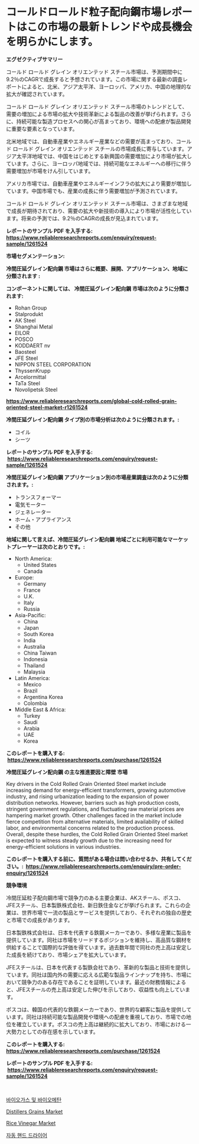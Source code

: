 <p><h1>コールドロールド粒子配向鋼市場レポートはこの市場の最新トレンドや成長機会を明らかにします。</h1></p><p><strong>エグゼクティブサマリー</strong></p>
<p><p>コールド ロールド グレイン オリエンテッド スチール市場は、予測期間中に9.2％のCAGRで成長すると予想されています。この市場に関する最新の調査レポートによると、北米、アジア太平洋、ヨーロッパ、アメリカ、中国の地理的な拡大が確認されています。</p><p>コールド ロールド グレイン オリエンテッド スチール市場のトレンドとして、需要の増加による市場の拡大や技術革新による製品の改善が挙げられます。さらに、持続可能な製造プロセスへの関心が高まっており、環境への配慮が製品開発に重要な要素となっています。</p><p>北米地域では、自動車産業やエネルギー産業などの需要が高まっており、コールド ロールド グレイン オリエンテッド スチールの市場成長に寄与しています。アジア太平洋地域では、中国をはじめとする新興国の需要増加により市場が拡大しています。さらに、ヨーロッパ地域では、持続可能なエネルギーへの移行に伴う需要増加が市場をけん引しています。</p><p>アメリカ市場では、自動車産業やエネルギーインフラの拡大により需要が増加しています。中国市場でも、産業の成長に伴う需要増加が予測されています。</p><p>コールド ロールド グレイン オリエンテッド スチール市場は、さまざまな地域で成長が期待されており、需要の拡大や新技術の導入により市場が活性化しています。将来の予測では、9.2％のCAGRの成長が見込まれています。</p></p>
<p><strong>レポートのサンプル PDF を入手する: <a href="https://www.reliableresearchreports.com/enquiry/request-sample/1261524">https://www.reliableresearchreports.com/enquiry/request-sample/1261524</a></strong></p>
<p><strong>市場セグメンテーション:</strong></p>
<p><strong> 冷間圧延グレイン配向鋼 市場はさらに概要、展開、アプリケーション、地域に分類されます :</strong></p>
<p><strong>コンポーネントに関しては、 冷間圧延グレイン配向鋼 市場は次のように分類されます: &nbsp;</strong></p>
<p><ul><li>Rohan Group</li><li>Stalprodukt</li><li>AK Steel</li><li>Shanghai Metal</li><li>EILOR</li><li>POSCO</li><li>KODDAERT nv</li><li>Baosteel</li><li>JFE Steel</li><li>NIPPON STEEL CORPORATION</li><li>ThyssenKrupp</li><li>Arcelormittal</li><li>TaTa Steel</li><li>Novolipetsk Steel</li></ul></p>
<p><strong><a href="https://www.reliableresearchreports.com/global-cold-rolled-grain-oriented-steel-market-r1261524">https://www.reliableresearchreports.com/global-cold-rolled-grain-oriented-steel-market-r1261524</a></strong></p>
<p><strong> 冷間圧延グレイン配向鋼 タイプ別の市場分析は次のように分類されます。:</strong></p>
<p><ul><li>コイル</li><li>シーツ</li></ul></p>
<p><strong>レポートのサンプル PDF を入手する: &nbsp;<a href="https://www.reliableresearchreports.com/enquiry/request-sample/1261524">https://www.reliableresearchreports.com/enquiry/request-sample/1261524</a></strong></p>
<p><strong> 冷間圧延グレイン配向鋼 アプリケーション別の市場産業調査は次のように分類されます。:</strong></p>
<p><ul><li>トランスフォーマー</li><li>電気モーター</li><li>ジェネレーター</li><li>ホーム・アプライアンス</li><li>その他</li></ul></p>
<p><strong>地域に関して言えば、冷間圧延グレイン配向鋼 地域ごとに利用可能なマーケットプレーヤーは次のとおりです。:</strong></p>
<p><ul>
    <li>
        North America:
        <ul>
            <li>United States</li>
            <li>Canada</li>
        </ul>
    </li>
    <li>
        Europe:
        <ul>
            <li>Germany</li>
            <li>France</li>
            <li>U.K.</li>
            <li>Italy</li>
            <li>Russia</li>
        </ul>
    </li>
    <li>
        Asia-Pacific:
        <ul>
            <li>China</li>
            <li>Japan</li>
            <li>South Korea</li>
            <li>India</li>
            <li>Australia</li>
            <li>China Taiwan</li>
            <li>Indonesia</li>
            <li>Thailand</li>
            <li>Malaysia</li>
        </ul>
    </li>
    <li>
        Latin America:
        <ul>
            <li>Mexico</li>
            <li>Brazil</li>
            <li>Argentina Korea</li>
            <li>Colombia</li>
        </ul>
    </li>
    <li>
        Middle East & Africa:
        <ul>
            <li>Turkey</li>
            <li>Saudi</li>
            <li>Arabia</li>
            <li>UAE</li>
            <li>Korea</li>
        </ul>
    </li>
    </ul></p>
<p><strong>このレポートを購入する: &nbsp;<a href="https://www.reliableresearchreports.com/purchase/1261524">https://www.reliableresearchreports.com/purchase/1261524</a></strong></p>
<p><strong>冷間圧延グレイン配向鋼 の主な推進要因と障壁 市場</strong></p>
<p><p>Key drivers in the Cold Rolled Grain Oriented Steel market include increasing demand for energy-efficient transformers, growing automotive industry, and rising urbanization leading to the expansion of power distribution networks. However, barriers such as high production costs, stringent government regulations, and fluctuating raw material prices are hampering market growth. Other challenges faced in the market include fierce competition from alternative materials, limited availability of skilled labor, and environmental concerns related to the production process. Overall, despite these hurdles, the Cold Rolled Grain Oriented Steel market is expected to witness steady growth due to the increasing need for energy-efficient solutions in various industries.</p></p>
<p><strong>このレポートを購入する前に、質問がある場合は問い合わせるか、共有してください。:&nbsp; <a href="https://www.reliableresearchreports.com/enquiry/pre-order-enquiry/1261524">https://www.reliableresearchreports.com/enquiry/pre-order-enquiry/1261524</a></strong></p>
<p><strong>競争環境</strong></p>
<p><p>冷間圧延粒子配向鋼市場で競争力のある主要企業は、AKスチール、ポスコ、JFEスチール、日本製鉄株式会社、新日鉄住金などが挙げられます。これらの企業は、世界市場で一流の製品とサービスを提供しており、それぞれの独自の歴史と市場での成長があります。</p><p>日本製鉄株式会社は、日本を代表する鉄鋼メーカーであり、多様な産業に製品を提供しています。同社は市場をリードするポジションを維持し、高品質な鋼材を供給することで国際的な評価を得ています。過去数年間で同社の売上高は安定した成長を続けており、市場シェアを拡大しています。</p><p>JFEスチールは、日本を代表する製鉄会社であり、革新的な製品と技術を提供しています。同社は国内外の需要に応える広範な製品ラインナップを持ち、市場において競争力のある存在であることを証明しています。最近の財務情報によると、JFEスチールの売上高は安定した伸びを示しており、収益性も向上しています。</p><p>ポスコは、韓国の代表的な鉄鋼メーカーであり、世界的な顧客に製品を提供しています。同社は持続可能な製品開発や環境への配慮を重視しており、市場での地位を確立しています。ポスコの売上高は継続的に拡大しており、市場における一大勢力としての存在感を示しています。</p></p>
<p><strong>このレポートを購入する: &nbsp; <a href="https://www.reliableresearchreports.com/purchase/1261524">https://www.reliableresearchreports.com/purchase/1261524</a></strong></p>
<p><strong>レポートのサンプル PDF を入手する: &nbsp;<a href="https://www.reliableresearchreports.com/enquiry/request-sample/1261524">https://www.reliableresearchreports.com/enquiry/request-sample/1261524</a></strong><strong></strong></p>
<p>&nbsp;</p>
<p><p><a href="https://github.com/wallacBahrtyinger567686/Market-Research-Report-List-1/blob/main/849149717274.md">바이오가스 및 바이오메탄</a></p><p><a href="https://github.com/angelajermaine/Market-Research-Report-List-2/blob/main/distillers-grains-market.md">Distillers Grains Market</a></p><p><a href="https://github.com/beatblasta/Market-Research-Report-List-2/blob/main/rice-vinegar-market.md">Rice Vinegar Market</a></p><p><a href="https://github.com/plelbej847484502/Market-Research-Report-List-1/blob/main/986629017275.md">자동 핸드 드라이어</a></p></p>